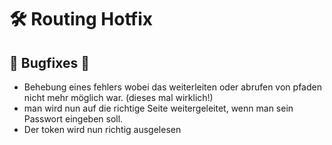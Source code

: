 # 🛠️ Routing Hotfix

## 🐛 Bugfixes 🐛

* Behebung eines fehlers wobei das weiterleiten oder abrufen von pfaden nicht mehr möglich war. (dieses mal wirklich!)
* man wird nun auf die richtige Seite weitergeleitet, wenn man sein Passwort eingeben soll.
* Der token wird nun richtig ausgelesen